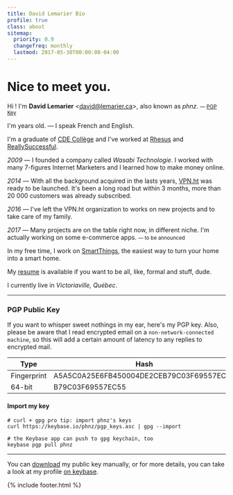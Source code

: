 ```yaml
---
title: David Lemarier Bio
profile: true
class: about
sitemap:
  priority: 0.9
  changefreq: monthly
  lastmod: 2017-05-30T00:00:00-04:00
---
```

# Nice to meet you.

Hi ! I'm **David Lemarier** <<a href="mailto:david@lemarier.ca">david@lemarier.ca</a>>, also known as _phnz_. <small>&mdash; [PGP Key](#pgp_key)</small>

I'm <span id="ageInYears"></span> years old<span id="ageInDays">.</span> &mdash; I speak French and English.

I'm a graduate of <a href="https://www.cde-college.com/">CDE Coll&egrave;ge</a> and I've worked at <a href="https://www.rhesus.net/">Rhesus</a> and <a href="http://www.reallysuccessful.com/">ReallySuccessful</a>.
  
_2009_ &mdash; I founded a company called _Wasabi Technologie_. I worked with many 7-figures Internet Marketers and I learned how to make money online.

_2014_ &mdash; With all the background acquired in the lasts years, [VPN.ht](https://vpn.ht) was ready to be launched. It's been a long road but within 3 months, more than 20 000 customers was already subscribed.

_2016_ &mdash; I've left the VPN.ht organization to works on new projects and to take care of my family.

_2017_ &mdash; Many projects are on the table right now, in different niche. I'm actually working on some e-commerce apps. <small>&mdash; to be announced</small>

In my free time, I work on [SmartThings](https://github.com/DavidLemarier/SmartThingsPublic), the easiest way to turn your home into a smart home.

My [resume](/resume/) is available if you want to be all, like, formal and stuff, dude.

I currently live in _Victoriaville, Qu&eacute;bec_.

***

### PGP Public Key
<a name="pgp_key"></a>
If you want to whisper sweet nothings in my ear, here's my PGP key. Also, please be aware that I read encrypted email on a `non-network-connected machine`, so this will add a certain amount of latency to any replies to encrypted mail.

Type | Hash 
----------  | ----------
Fingerprint | A5A5C0A25E6FB450004DE2CEB79C03F69557EC55
64-bit | B79C03F69557EC55

#### Import my key
```
# curl + gpg pro tip: import phnz's keys
curl https://keybase.io/phnz/pgp_keys.asc | gpg --import

# the Keybase app can push to gpg keychain, too
keybase pgp pull phnz
```

***

You can [download](https://keybase.io/phnz/pgp_keys.asc?fingerprint=a5a5c0a25e6fb450004de2ceb79c03f69557ec55) my public key manually, or for more details, you can take a look at my profile <a href="https://keybase.io/phnz" target="_blank" rel="nofollow">on keybase</a>.

{% include footer.html %}
